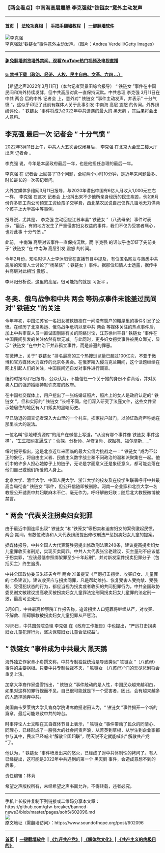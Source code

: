 ### 【两会看点】中南海高层震怒 李克强就“铁链女”意外主动发声
------------------------

#### [首页](https://github.com/gfw-breaker/banned-news3/blob/master/README.md) &nbsp;&nbsp;|&nbsp;&nbsp; [法轮功真相](https://github.com/begood0513/basic/blob/master/README.md)  &nbsp;&nbsp;|&nbsp;&nbsp; [手把手翻墙教程](https://github.com/gfw-breaker/guides/wiki)  &nbsp;&nbsp;|&nbsp;&nbsp; [一键翻墙软件](https://github.com/gfw-breaker/nogfw/blob/master/README.md)  



<div><img alt="李克强" src="https://img.soundofhope.org/2022-03/gettyimages-1384112736-1647026315535.jpg"/>
<br/><figcaption class="caption">
 李克强就“铁链女”事件意外主动发声。（图片：Andrea Verdelli/Getty Images）
</figcaption></div><hr/>

#### [ 🎬  免翻墙浏览墙外禁闻、观看YouTube热门视频及电视直播](https://github.com/gfw-breaker/HelloWorld)

#### [ 💥  禁书下载（政治、经济、人权、民主自由、文革、六四 ...）](https://github.com/gfw-breaker/books/blob/master/README.md)

<div><div class="Content__Wrapper sc-1bvya0-0 grZQxZ">
 <p class="meta-top">
  <span class="meta">
   【希望之声2022年3月11日】（本台记者贺景田综合报导）
  </span>
  “
  <ok href="/term/695986">
   铁链女
  </ok>
  ”事件在中国民间和海外持续发酵，但中共高层对此一直保持沉默。中共总理
  <ok href="/term/1429">
   李克强
  </ok>
  3月11日在中共
  <ok href="/term/34349">
   两会
  </ok>
  后的中外
  <ok href="/term/2548">
   记者会
  </ok>
  上，意外对“
  <ok href="/term/695986">
   铁链女
  </ok>
  ”事件主动发声，并表示“
  <ok href="/term/707831">
   十分气愤
  </ok>
  ”，这似乎印证了此前有媒体人关于此事引发
  <ok href="/term/3731">
   中南海
  </ok>
  高层
  <ok href="/term/17221">
   震怒
  </ok>
  的传闻。外界纷纷评论，“
  <ok href="/term/695986">
   铁链女
  </ok>
  ”事件将成为2022年中共遭遇的最大的
  <ok href="/term/10776">
   黑天鹅
  </ok>
  ，其后果将会出人意料。
 </p>
 <h2>
  <strong>
   <ok href="/term/1429">
    李克强
   </ok>
   最后一次
   <ok href="/term/2548">
    记者会
   </ok>
   “
   <ok href="/term/707831">
    十分气愤
   </ok>
   ”
  </strong>
 </h2>
 <p>
  2022年3月11日上午，中共人大五次会议闭幕后，
  <ok href="/term/1429">
   李克强
  </ok>
  在北京大会堂三楼大厅出席
  <ok href="/term/2548">
   记者会
  </ok>
  。
 </p>
 <p>
  <ok href="/term/1429">
   李克强
  </ok>
  说，今年是本届政府最后一年，也是他担任总理的最后一年。
 </p>
 <p>
  <ok href="/term/1429">
   李克强
  </ok>
  在
  <ok href="/term/2548">
   记者会
  </ok>
  上回答了13个问题，全程两个小时10分钟，是近年来问题最多、时长最长的一次答记者问。
 </p>
 <p>
  大外宣媒体多维网3月11日报导，与2020年讲出中国有6亿人月收入1,000元左右一样，
  <ok href="/term/1429">
   李克强
  </ok>
  在这次
  <ok href="/term/2548">
   记者会
  </ok>
  上也抖出来不少他所亲身经历的民生疾苦，例如8月份许多职工向公司预支工资给孩子交学费，西北某农民说自己仅靠几亩地无力供两个孩子上大学高中等事例。
 </p>
 <p>
  报导说，尤其是，
  <ok href="/term/1429">
   李克强
  </ok>
  主动回应江苏丰县“
  <ok href="/term/695986">
   铁链女
  </ok>
  ”（八孩母亲）事件时表示，“最近，有的地方发生了严重侵害妇女权益的事件，我们不仅为受害者痛心，也对此事
  <ok href="/term/707831">
   十分气愤
  </ok>
  。”
 </p>
 <p>
  此前，
  <ok href="/term/3731">
   中南海
  </ok>
  高层对该事件一直保持沉默，而
  <ok href="/term/1429">
   李克强
  </ok>
  的话似乎也印证了先前关于“
  <ok href="/term/695986">
   铁链女
  </ok>
  ”在
  <ok href="/term/3731">
   中南海
  </ok>
  高层引发
  <ok href="/term/17221">
   震怒
  </ok>
  的传闻。
 </p>
 <p>
  今年2月份，知名时评人士李沐阳曾在直播节目中提及，有位匿名网友与熟悉中共高层的知情人士讨论了“杨某侠”（
  <ok href="/term/695986">
   铁链女
  </ok>
  ）事件。据那位知情人士透露，据传中共高层对此相当
  <ok href="/term/17221">
   震怒
  </ok>
  。
 </p>
 <p>
  李沐阳分析说，这里的高层，很可能指的就是
  <ok href="/term/1063">
   习近平
  </ok>
  。
 </p>
 <h2>
  <strong>
   冬奥、俄乌战争和中共
   <ok href="/term/34349">
    两会
   </ok>
   等热点事件未能盖过民间对“
   <ok href="/term/695986">
    铁链女
   </ok>
   ”的关注
  </strong>
 </h2>
 <p>
  今年年初，中国江苏省一名妇女被铁链拴在一间没有窗户的棚屋里的事件引发了公愤。在经历了北京奥运、俄乌战争危机以至中共
  <ok href="/term/34349">
   两会
  </ok>
  等媒体关注的热点事件后，加上中共审查人员一直试图删除有关的网络讨论，江苏徐州丰县“
  <ok href="/term/695986">
   铁链女
  </ok>
  ”事件在中国民间引发的关注依然有增无减。与此同时，更多妇女拐卖事件被民众曝光，显示“
  <ok href="/term/695986">
   铁链女
  </ok>
  ”在中共治下并非孤立事件，而是普遍的罪恶。
 </p>
 <p>
  在微博上，关于“
  <ok href="/term/695986">
   铁链女
  </ok>
  ”排名最高的三个热搜浏览量已超过100亿次，不亚于微博和官方媒体大力宣传的北京冬奥会。在俄罗斯入侵乌克兰期间，这个话题继续在网上引起人们的关注，中国民间还自发对事件进行调查。
 </p>
 <p>
  纽约时报3月2日报导，公众认为，不能信任一个关于她的身份不讲真话，并对买卖人口的强迫婚姻持默许态度的政府。
 </p>
 <p>
  在中国社交媒体上，用户挖出了一张结婚证照片，照片上的女人是政府认定的“
  <ok href="/term/695986">
   铁链女
  </ok>
  ”，但和实际的“
  <ok href="/term/695986">
   铁链女
  </ok>
  ”长相不同。他们深入研究了法庭文件，这些文件显示她居住的地区有人口贩卖的黑暗历史。
 </p>
 <p>
  早已隐退的调查记者深入大山里的一个村庄，挨家挨户敲门，以验证政府声称她在那里长大的说法。
 </p>
 <p>
  一位名叫“徐地球资源库”的用户在微信上写道，“从没有哪个事件像
  <ok href="/term/695986">
   铁链女
  </ok>
  事件这样”，“生生把网友逼成了：侦探、分析师、AI修复师、挖掘机、福尔摩斯……”
 </p>
 <p>
  纽时报导指出，这是北京近年来面临的最大公信力挑战之一：“
  <ok href="/term/695986">
   铁链女
  </ok>
  ”成为不公正的象征，将自由主义者、民族主义数字战士和不问政治的温和派聚集在一起。他们中的许多人担心她脖子上的链子，无论是字面意义还是象征意义，都可能会落在他们自己或他们所爱的人身上。
 </p>
 <p>
  北京大学、清华大学、中国人民大学、浙江大学的校友及在校学生联署呼吁中共最高当局彻查“
  <ok href="/term/695986">
   铁链女
  </ok>
  ”事件，但公开信随即被删除。河南一企业家和北京大学一名教授公开谴责中共妇联麻木不仁、毫无作为，呼吁解散妇联；随后北大教授微博被禁言。
 </p>
 <h2>
  <strong>
   “
   <ok href="/term/34349">
    两会
   </ok>
   ”代表关注拐卖妇女犯罪
  </strong>
 </h2>
 <p>
  由于最近中国连续出现“
  <ok href="/term/695986">
   铁链女
  </ok>
  ”和“铁笼女”等拐卖和迫害妇女的案例激起民愤，
  <ok href="/term/34349">
   两会
  </ok>
  期间，有数位政协和人大代表纷纷提出修改刑法严惩拐卖妇女儿童的提案。
 </p>
 <p>
  据媒体报导，中共全国人大代表蒋胜男提出修改刑法第240条，建议提高拐卖妇女儿童罪收买者刑期，实现买卖同罪。中共人大代表张宝艳建议，买主量刑不应该低于拐卖罪，“应该最低参照绑架罪至少十年起刑”，并对新发案件拐卖犯罪分子（包括买主）终生追责。
 </p>
 <p>
  中共全国政协委员朱征夫今年
  <ok href="/term/34349">
   两会
  </ok>
  准备提交《严厉打击拐卖、收买妇女、儿童罪的七条建议》，建议收买应与拐卖同罪，凡是帮助维持、恢复受害人受拘禁、受强制、受侵犯状态的行为，都应当视为拐卖或者收买的共同犯罪行为。中共全国政协委员谢文敏建议提高收买被拐卖妇女儿童罪法定刑同拐卖妇女儿童罪的法定刑一致，最高可至死刑。
 </p>
 <p>
  3月8日，中共最高检察院工作报告称，追诉拐卖人口犯罪将继续从严，对收买、不解救、阻碍解救被拐卖妇女儿童犯罪从严惩治。
 </p>
 <p>
  3月5日，中共国务院总理
  <ok href="/term/1429">
   李克强
  </ok>
  在《政府工作报告》中也提出，“严厉打击拐卖妇女儿童犯罪行为，坚决保障妇女儿童合法权益”。
 </p>
 <h2>
  <strong>
   “
   <ok href="/term/695986">
    铁链女
   </ok>
   ”事件成为中共最大
   <ok href="/term/10776">
    黑天鹅
   </ok>
  </strong>
 </h2>
 <p>
  海外独立作家章小舟撰文称，中共专制独裁统治是导致类似“
  <ok href="/term/695986">
   铁链女
  </ok>
  ”（八孩母）事件的主要祸根。只要中共专制独裁不灭，“
  <ok href="/term/695986">
   铁链女
  </ok>
  （八孩母）”们的无尽悲剧将会重复上演。
 </p>
 <p>
  加拿大华裔作家盛雪指出，“
  <ok href="/term/695986">
   铁链女
  </ok>
  ”事件触动的是人性，中国民众越来越明白，如果对这样的罪行视而不见，自己很可能就是下一个受害者，因此，会有越来越多的人选择抛弃中共。
 </p>
 <p>
  美国南卡罗莱纳大学艾肯商学院讲席教授谢田认为，“
  <ok href="/term/695986">
   铁链女
  </ok>
  ”事件揭开一个新的篇章，最后可能导致中共的垮台。
 </p>
 <p>
  时事评论人士文昭在其自媒体节目上表示，“
  <ok href="/term/695986">
   铁链女
  </ok>
  ”事件带动了民众的同情心、同理心，已经形成了一股强大的社会问责声浪，从菁英到草根，从学生到企业家都参与其中，民众已经喊出“解散全国妇联”，明天说不定就能喊出“
  <ok href="/term/254758">
   解散共产党
  </ok>
  ”了。
 </p>
 <p>
  他认为，“
  <ok href="/term/695986">
   铁链女
  </ok>
  ”事件喷发出来的怒火，已经成了对中共体制性的拷问了。有人已经提出，这可能是2022年中共遇到的第一个
  <ok href="/term/10776">
   黑天鹅
  </ok>
  事件，会造成意想不到的后果。
 </p>
 <p class="meta-btm">
  责任编辑：林莉
 </p>
 <p class="meta-btm">
  希望之声版权所有，未经希望之声书面允许，不得转载，违者必究。
 </p>
</div>
</div>
<hr/>
手机上长按并复制下列链接或二维码分享本文章：<br/>
https://github.com/gfw-breaker/banned-news3/blob/master/pages/soh5/602096.md <br/>
<a href='https://github.com/gfw-breaker/banned-news3/blob/master/pages/soh5/602096.md'><img src='https://github.com/gfw-breaker/banned-news3/blob/master/pages/soh5/602096.md.png'/></a> <br/>
原文地址（需翻墙访问）：https://www.soundofhope.org/post/602096


------------------------
#### [首页](https://github.com/gfw-breaker/banned-news3/blob/master/README.md) &nbsp;|&nbsp; [一键翻墙软件](https://github.com/gfw-breaker/nogfw/blob/master/README.md) &nbsp;| [《九评共产党》](https://github.com/gfw-breaker/9ping.md/blob/master/README.md#九评之一评共产党是什么) | [《解体党文化》](https://github.com/gfw-breaker/jtdwh.md/blob/master/README.md) | [《共产主义的终极目的》](https://github.com/gfw-breaker/gczydzjmd.md/blob/master/README.md)


<img src='http://gfw-breaker.win/banned-news3/pages/soh5/602096.md' width='0px' height='0px'/>